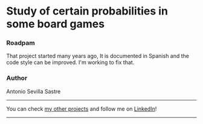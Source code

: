 # Study of certain probabilities in some board games

### Roadpam
That project started many years ago, It is documented in Spanish and the code style can be improved. I'm working to fix that.

### Author
Antonio Sevilla Sastre

-----------------------------------------------------------------------------

You can check [my other projects](https://github.com/asevillasastre?tab=repositories) and follow me on [LinkedIn](https://www.linkedin.com/in/asevillasastre/)!

-----------------------------------------------------------------------------
